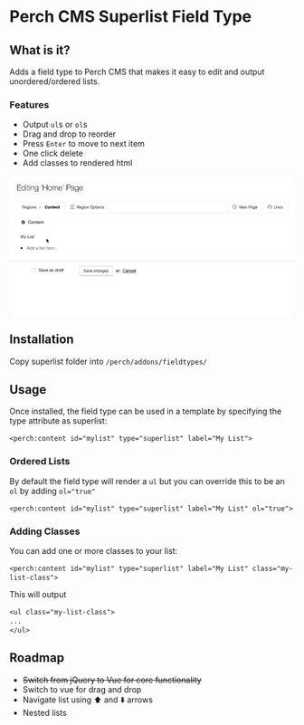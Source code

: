 # Perch CMS Superlist Field Type

## What is it?
Adds a field type to Perch CMS that makes it easy to edit and output unordered/ordered lists.

### Features

- Output `ul`s or `ol`s
- Drag and drop to reorder
- Press `Enter` to move to next item
- One click delete
- Add classes to rendered html

<img src="images/example.gif" alt="Superlist"/>

## Installation

Copy superlist folder into `/perch/addons/fieldtypes/`

## Usage

Once installed, the field type can be used in a template by specifying the type attribute as superlist:

```
<perch:content id="mylist" type="superlist" label="My List">
```

### Ordered Lists
By default the field type will render a `ul` but you can override this to be an `ol` by adding `ol="true"`

```
<perch:content id="mylist" type="superlist" label="My List" ol="true">
```

### Adding Classes
You can add one or more classes to your list:

```
<perch:content id="mylist" type="superlist" label="My List" class="my-list-class">
```

This will output

```
<ul class="my-list-class">
...
</ul>
```

## Roadmap
- ~~Switch from jQuery to Vue for core functionality~~
- Switch to vue for drag and drop
- Navigate list using ⬆️ and ⬇️ arrows
- Nested lists